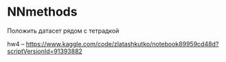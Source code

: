 # NNmethods
Положить датасет рядом с тетрадкой

hw4 – https://www.kaggle.com/code/zlatashkutko/notebook89959cd48d?scriptVersionId=91393882
